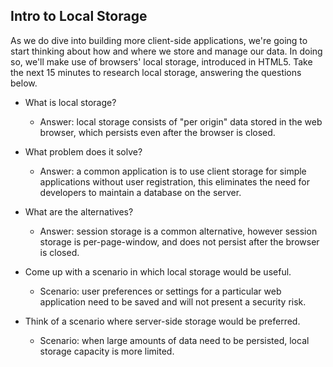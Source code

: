 ## Intro to Local Storage

As we do dive into building more client-side applications, we're going to start thinking about how and where we store and manage our data. In doing so, we'll make use of browsers' local storage, introduced in HTML5. Take the next 15 minutes to research local storage, answering the questions below.

- What is local storage?
  - Answer: local storage consists of "per origin" data stored in the web browser, which persists even after the browser is closed.

- What problem does it solve?
  - Answer: a common application is to use client storage for simple applications without user registration, this eliminates the need for developers to maintain a database on the server.

- What are the alternatives?
  - Answer: session storage is a common alternative, however session storage is per-page-window, and does not persist after the browser is closed.

- Come up with a scenario in which local storage would be useful.
    - Scenario: user preferences or settings for a particular web application need to be saved and will not present a security risk.

- Think of a scenario where server-side storage would be preferred.
    - Scenario: when large amounts of data need to be persisted, local storage capacity is more limited.
